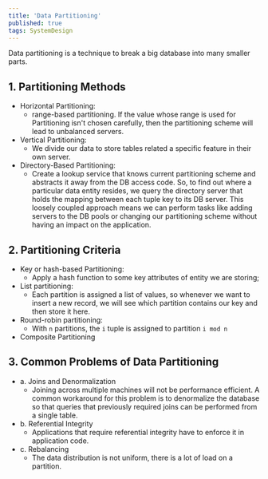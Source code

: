 ```yaml
---
title: 'Data Partitioning'
published: true
tags: SystemDesign
---
```


Data partitioning is a technique to break a big database into many smaller
parts.

## 1. Partitioning Methods

- Horizontal Partitioning:
  - range-based partitioning. If the value whose range is used for
    Partitioning isn't chosen carefully, then the partitioning scheme will
    lead to unbalanced servers.
- Vertical Partitioning:
  - We divide our data to store tables related a specific feature in their own server.
- Directory-Based Partitioning:
  - Create a lookup service that knows current partitioning scheme and
    abstracts it away from the DB access code. So, to find out where a
    particular data entity resides, we query the directory server that holds
    the mapping between each tuple key to its DB server. This loosely coupled
    approach means we can perform tasks like adding servers to the DB pools or
    changing our partitioning scheme without having an impact on the
    application.
 
## 2. Partitioning Criteria

- Key or hash-based Partitioning:
  - Apply a hash function to some key attributes of entity we are storing;
- List partitioning:
  - Each partition is assigned a list of values, so whenever we want to insert
    a new record, we will see which partition contains our key and then store
    it here.
- Round-robin partitioning:
  - With `n` partitions, the `i` tuple is assigned to partition `i mod n`
- Composite Partitioning

## 3. Common Problems of Data Partitioning

- a. Joins and Denormalization
  - Joining across multiple machines will not be performance efficient. A
    common workaround for this problem is to denormalize the database so that
    queries that previously required joins can be performed from a single
    table.
- b. Referential Integrity
  - Applications that require referential integrity have to enforce it in
    application code.
- c. Rebalancing
  - The data distribution is not uniform, there is a lot of load on a partition.
